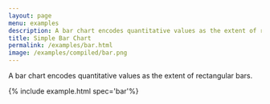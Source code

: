 ```yaml
---
layout: page
menu: examples
description: A bar chart encodes quantitative values as the extent of rectangular bars.
title: Simple Bar Chart
permalink: /examples/bar.html
image: /examples/compiled/bar.png
---
```


A bar chart encodes quantitative values as the extent of rectangular bars.

{% include example.html spec='bar'%}
